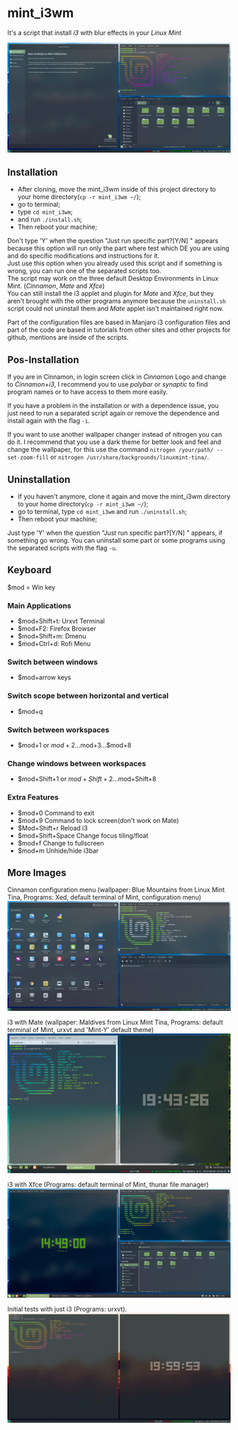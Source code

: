 # mint_i3wm
It's a script that install _i3_ with blur effects in your _Linux_ _Mint_

![Cinnamon](cinnamon.jpg)

## Installation

* After cloning, move the mint_i3wm inside of this project directory to your home directory(`cp -r mint_i3wm ~/`);
* go to terminal;
* type `cd mint_i3wm`; 
* and run `./install.sh`;
* Then reboot your machine;

Don't type 'Y' when the question "Just run specific part?[Y/N] " appears because this option will run only the part where test which DE you are using and do specific modifications and instructions for it. \
Just use this option when you already used this script and if something is wrong, you can run one of the separated scripts too. \
The script may work on the three default Desktop Environments in Linux Mint. (_Cinnamon_, _Mate_ and _Xfce_) \
You can still install the i3 applet and plugin for _Mate_ and _Xfce_, but they aren't brought with the other programs anymore because the `uninstall.sh` script could not uninstall them and _Mate_ applet isn't maintained right now.

Part of the configuration files are based in Manjaro i3 configuration files and part of the code are based in tutorials from other sites and other projects for github, mentions are inside of the scripts.

## Pos-Installation

If you are in Cinnamon, in login screen click in _Cinnamon_ Logo and change to _Cinnamon+i3_, I recommend you to use _polybar_ or _synaptic_ to find program names or to have access to them more easily.

If you have a problem in the installation or with a dependence issue, you just need to run a separated script again or remove the dependence and install again with the flag `-i`. 

If you want to use another wallpaper changer instead of nitrogen you can do it. I recommend that you use a dark theme for better look and feel and change the wallpaper, for this use the command `nitrogen /your/path/ --set-zoom-fill` or `nitrogen /usr/share/backgrounds/linuxmint-tina/`.

## Uninstallation

* If you haven't anymore, clone it again and move the mint_i3wm directory to your home directory(`cp -r mint_i3wm ~/`);
* go to terminal, type `cd mint_i3wm` and run `./uninstall.sh`;
* Then reboot your machine;

Just type 'Y' when the question "Just run specific part?[Y/N] " appears, if something go wrong. You can uninstall some part or some programs using the separated scripts with the flag `-u`.

## Keyboard
$mod = Win key
### Main Applications
* $mod+Shift+t: Urxvt Terminal
* $mod+F2: Firefox Browser
* $mod+Shift+m: Dmenu 
* $mod+Ctrl+d: Rofi Menu
### Switch between windows
* $mod+arrow keys
### Switch scope between horizontal and vertical
* $mod+q
### Switch between workspaces
* $mod+1 or $mod+2...$mod+3...$mod+8
### Change windows between workspaces
* $mod+Shift+1 or $mod+Shift+2...$mod+Shift+8
### Extra Features
* $mod+0 Command to exit
* $mod+9 Command to lock screen(don't work on Mate)
* $Mod+Shift+r Reload i3
* $mod+Shift+Space Change focus tiling/float
* $mod+f Change to fullscreen
* $mod+m Unhide/hide i3bar

## More Images

Cinnamon configuration menu (wallpaper: Blue Mountains from Linux Mint Tina, Programs: Xed, default terminal of Mint, configuration menu)
![Appearance](cinnamon-editor.jpg)

i3 with Mate (wallpaper: Maldives from Linux Mint Tina, Programs: default terminal of Mint, urxvt and 'Mint-Y' default theme)
![Mate](mate_i3.jpg)

i3 with Xfce (Programs: default terminal of Mint, thunar file manager)
![Xfce](i3xfce.jpg)

Initial tests with just i3 (Programs: urxvt).
![i3](i3.jpg)
